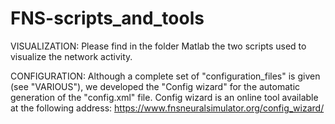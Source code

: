 # FNS-scripts_and_tools
VISUALIZATION:
Please find in the folder Matlab the two scripts used to visualize the network activity.

CONFIGURATION:
Although a complete set of "configuration_files" is given (see "VARIOUS"), we developed the "Config wizard" for the automatic generation of the "config.xml" file. 
Config wizard is an online tool available at the following address:
https://www.fnsneuralsimulator.org/config_wizard/
